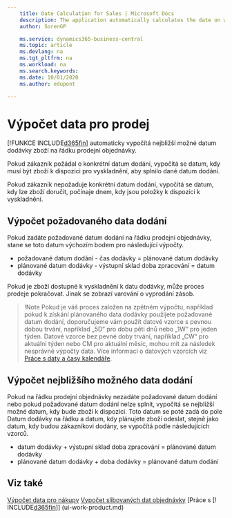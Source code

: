 ```yaml
---
    title: Date Calculation for Sales | Microsoft Docs
    description: The application automatically calculates the date on which you must order an item to have it in inventory on a certain date. This is the date on which you can expect items ordered on a particular date to be available for picking.
    author: SorenGP

    ms.service: dynamics365-business-central
    ms.topic: article
    ms.devlang: na
    ms.tgt_pltfrm: na
    ms.workload: na
    ms.search.keywords:
    ms.date: 10/01/2020
    ms.author: edupont

---
```

# Výpočet data pro prodej
[!FUNKCE INCLUDE[d365fin](includes/d365fin_md.md)] automaticky vypočítá nejbližší možné datum dodávky zboží na řádku prodejní objednávky.

Pokud zákazník požádal o konkrétní datum dodání, vypočítá se datum, kdy musí být zboží k dispozici pro vyskladnění, aby splnilo dané datum dodání.

Pokud zákazník nepožaduje konkrétní datum dodání, vypočítá se datum, kdy lze zboží doručit, počínaje dnem, kdy jsou položky k dispozici k vyskladnění.

## Výpočet požadovaného data dodání
Pokud zadáte požadované datum dodání na řádku prodejní objednávky, stane se toto datum výchozím bodem pro následující výpočty.

- požadované datum dodání - čas dodávky = plánované datum dodávky
- plánované datum dodávky -  výstupní sklad doba zpracování = datum dodávky

Pokud je zboží dostupné k vyskladnění k datu dodávky, může proces prodeje pokračovat. Jinak se zobrazí varování o vyprodání zásob.

> <x1/>!Note<x2/>
> Pokud je váš proces založen na zpětném výpočtu, například pokud k získání plánovaného data dodávky použijete požadované datum dodání, doporučujeme vám použít datové vzorce s pevnou dobou trvání, například „5D“ pro dobu pěti dnů nebo „1W“ pro jeden týden. Datové vzorce bez pevné doby trvání, například „CW“ pro aktuální týden nebo CM pro aktuální měsíc, mohou mít za následek nesprávné výpočty data. Více informací o datových vzorcích viz [Práce s daty a časy kalendáře](ui-enter-date-ranges.md).

## Výpočet nejbližšího možného data dodání
Pokud na řádku prodejní objednávky nezadáte požadované datum dodání nebo pokud požadované datum dodání nelze splnit, vypočítá se nejbližší možné datum, kdy bude zboží k dispozici. Toto datum se poté zadá do pole Datum dodávky na řádku a datum, kdy plánujete zboží odeslat, stejně jako datum, kdy budou zákazníkovi dodány, se vypočítá podle následujících vzorců.

- datum dodávky + výstupní sklad doba zpracování = plánované datum dodávky
- plánované datum dodávky + doba dodávky = plánované datum dodání


## Viz také
[Výpočet data pro nákupy](purchasing-date-calculation-for-purchases.md)<x2/>
[Vypočet slibovaných dat objednávky](sales-how-to-calculate-order-promising-dates.md)<x4/>
[Práce s [! INCLUDE[d365fin](includes/d365fin_md.md)]] (ui-work-product.md)
